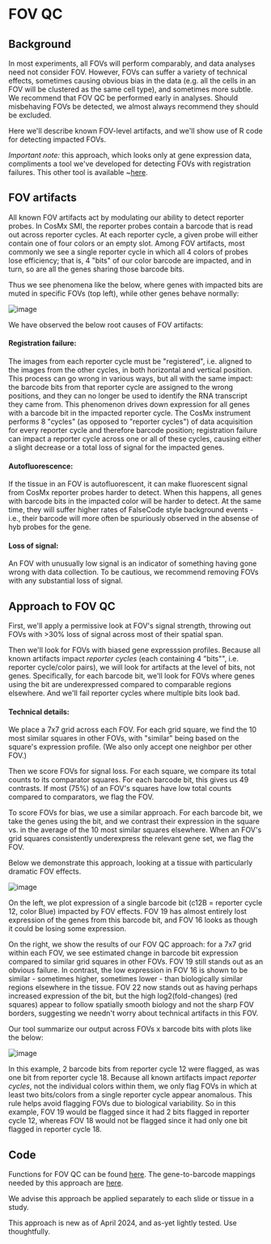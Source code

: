 # FOV QC

## Background

In most experiments, all FOVs will perform comparably, and data analyses need not consider FOV.
However, FOVs can suffer a variety of technical effects, sometimes causing obvious bias in the 
data (e.g. all the cells in an FOV will be clustered as the same cell type), and sometimes more subtle. 
We recommend that FOV QC be performed early in analyses. Should misbehaving FOVs be detected,
we almost always recommend they should be excluded. 

Here we'll describe known FOV-level artifacts, and we'll show use of R code for detecting 
impacted FOVs.


*Important note:* this approach, which looks only at gene expression data, compliments
a tool we've developed for detecting FOVs with registration failures. 
This other tool is available ~[here]().

## FOV artifacts

All known FOV artifacts act by modulating our ability to detect reporter probes. In CosMx SMI, the reporter probes contain a barcode that is read out across reporter cycles. At each reporter cycle, a given probe will either contain one of four colors or an empty slot.
Among FOV artifacts, most commonly we see a single reporter cycle in which all 4 colors of probes lose efficiency;
that is, 4 "bits" of our color barcode are impacted, and in turn, so are all the genes sharing those barcode bits. 

Thus we see phenomena like the below, where genes with impacted bits are muted in specific FOVs (top left), while other genes behave normally:

![image](https://github.com/Nanostring-Biostats/CosMx-Analysis-Scratch-Space/assets/4357938/3e3dbed6-5469-4bab-885e-ad1534dba420)


We have observed the below root causes of FOV artifacts:

#### Registration failure: 
The images from each reporter cycle must be "registered", i.e. 
aligned to the images from the other cycles, in both horizontal and vertical position. 
This process can go wrong in various ways, but all with the same impact: the barcode bits 
from that reporter cycle are assigned to the wrong positions, and they can no longer be used
to identify the RNA transcript they came from. This phenomenon drives down expression
for all genes with a barcode bit in the impacted reporter cycle. 
The CosMx instrument performs 8 "cycles" (as opposed to "reporter cycles") of data acquisition for every reporter cycle and therefore barcode position;
registration failure can impact a reporter cycle across one or all of these cycles, causing
either a slight decrease or a total loss of signal for the impacted genes. 

#### Autofluorescence: 
If the tissue in an FOV is autofluorescent, it can make fluorescent 
signal from CosMx reporter probes harder to detect. When this happens, all genes with barcode
bits in the impacted color will be harder to detect. At the same time, they will
suffer higher rates of FalseCode style background events - i.e., their barcode will 
more often be spuriously observed in the absense of hyb probes for the gene. 

#### Loss of signal:
An FOV with unusually low signal is an indicator of something having gone wrong with data collection. 
To be cautious, we recommend removing FOVs with any substantial loss of signal.

## Approach to FOV QC

First, we'll apply a permissive look at FOV's signal strength, throwing out FOVs with >30% 
loss of signal across most of their spatial span. 

Then we'll look for FOVs with biased gene expresssion profiles.
Because all known artifacts impact *reporter cycles* (each containing 4 "bits"", i.e. reporter cycle/color pairs), 
we will look for artifacts at the level of bits, not genes. 
Specifically, for each barcode bit, we'll look for FOVs where genes using the bit are
underexpressed compared to comparable regions elsewhere. 
And we'll fail reporter cycles where multiple bits look bad.

#### Technical details: 

We place a 7x7 grid across each FOV. For each grid square, we find the 10 most similar squares
in other FOVs, with "similar" being based on the square's expression profile. (We also only accept one 
neighbor per other FOV.)

Then we score FOVs for signal loss. For each square, we compare its total counts to its comparator squares. 
For each barcode bit, this gives us 49 contrasts. 
If most (75%) of an FOV's squares have low total counts compared to comparators, we flag the FOV.


To score FOVs for bias, we use a similar approach. 
For each barcode bit, we take the genes using the bit, and we contrast their 
expression in the square vs. in the average of the 10 most similar squares elsewhere. 
When an FOV's grid squares consistently underexpress the relevant gene set, we flag the FOV.

Below we demonstrate this approach, looking at a tissue with particularly dramatic FOV effects. 

![image](https://github.com/Nanostring-Biostats/CosMx-Analysis-Scratch-Space/assets/4357938/76c95e5d-9bef-4bea-9571-84b37cf9b988)

On the left, we plot expression of a single barcode bit (c12B = reporter cycle 12, color Blue) impacted by FOV effects. 
FOV 19 has almost entirely lost expression of the genes from this barcode bit,
and FOV 16 looks as though it could be losing some expression. 

On the right, we show the results of our FOV QC approach: for a 7x7 grid within 
each FOV, we see estimated change in barcode bit expression compared to similar 
grid squares in other FOVs. FOV 19 still stands out as an obvious failure. 
In contrast, the low expression in FOV 16 is shown to be similar - sometimes higher, sometimes lower - 
than biologically similar regions elsewhere in the tissue. 
FOV 22 now stands out as having perhaps increased expression of the bit, but the high
log2(fold-changes) (red squares) appear to follow spatially smooth biology and not the 
sharp FOV borders, suggesting we needn't worry about technical artifacts in this FOV. 

Our tool summarize our output across FOVs x barcode bits with plots like the below:

![image](https://github.com/Nanostring-Biostats/CosMx-Analysis-Scratch-Space/assets/4357938/1faead6b-1111-4133-9c4d-555ebde70c6b)

In this example, 2 barcode bits from reporter cycle 12 were flagged, as was one bit from reporter cycle 18. 
Because all known artifacts impact *reporter cycles*, not the individual colors within them, we only flag FOVs
in which at least two bits/colors from a single reporter cycle appear anomalous. This rule helps avoid flagging
FOVs due to biological variability. 
So in this example, FOV 19 would be flagged since it had 2 bits flagged in reporter cycle 12,
whereas FOV 18 would not be flagged since it had only one bit flagged in reporter cycle 18.

## Code

Functions for FOV QC can be found [here](../code/FOV%20QC). 
The gene-to-barcode mappings needed by this approach are [here](../code/FOV%20QC/barcodes_by_panel.RDS).

We advise this approach be applied separately to each slide or tissue in a study. 

This approach is new as of April 2024, and as-yet lightly tested. 
Use thoughtfully. 




